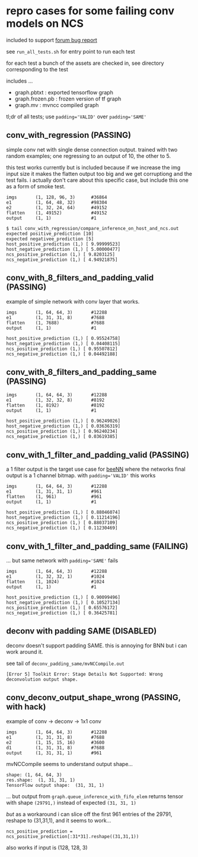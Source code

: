 # repro cases for some failing conv models on NCS

included to support [forum bug report](https://ncsforum.movidius.com/discussion/692/incorrect-inference-results-from-a-minimal-tensorflow-model)

see `run_all_tests.sh` for entry point to run each test

for each test a bunch of the assets are checked in, see directory corresponding to the test

includes ...

* graph.pbtxt : exported tensorflow graph
* graph.frozen.pb : frozen version of tf graph
* graph.mv : mvncc compiled graph

tl;dr of all tests; use `padding='VALID'` over `padding='SAME'`

## conv_with_regression  (PASSING)

simple conv net with single dense connection output. trained with two random
examples; one regressing to an output of 10, the other to 5.

this test works currently but is included because if we increase the img input
size it makes the flatten output too big and we get corruptiong and the test fails.
i actually don't care about this specific case, but include this one as a form
of smoke test.

```
imgs       (1, 128, 96, 3)      #36864
e1         (1, 64, 48, 32)      #98304
e2         (1, 32, 24, 64)      #49152
flatten    (1, 49152)           #49152
output     (1, 1)               #1
```

```
$ tail conv_with_regression/compare_inference_on_host_and_ncs.out
expected positive_prediction [10]
expected negativee_prediction [5]
host_positive_prediction (1,) [ 9.99999523]
host_negative_prediction (1,) [ 5.00000477]
ncs_positive_prediction (1,) [ 9.8203125]
ncs_negative_prediction (1,) [ 4.94921875]
```

## conv_with_8_filters_and_padding_valid  (PASSING)

example of simple network with conv layer that works.

```
imgs       (1, 64, 64, 3)       #12288
e1         (1, 31, 31, 8)       #7688
flatten    (1, 7688)            #7688
output     (1, 1)               #1
```

```
host_positive_prediction (1,) [ 0.95524758]
host_negative_prediction (1,) [ 0.04408115]
ncs_positive_prediction (1,) [ 0.95507812]
ncs_negative_prediction (1,) [ 0.04492188]
```

## conv_with_8_filters_and_padding_same  (PASSING)

```
imgs       (1, 64, 64, 3)       #12288
e1         (1, 32, 32, 8)       #8192
flatten    (1, 8192)            #8192
output     (1, 1)               #1
```

```
host_positive_prediction (1,) [ 0.96249026]
host_negative_prediction (1,) [ 0.03636319]
ncs_positive_prediction (1,) [ 0.96240234]
ncs_negative_prediction (1,) [ 0.03619385]
```

## conv_with_1_filter_and_padding_valid  (PASSING)

a 1 filter output is the target use case for
[beeNN](https://github.com/matpalm/bnn) where the networks final
output is a 1 channel bitmap. with `padding='VALID'` this works

```
imgs       (1, 64, 64, 3)       #12288
e1         (1, 31, 31, 1)       #961
flatten    (1, 961)             #961
output     (1, 1)               #1
```

```
host_positive_prediction (1,) [ 0.88046074]
host_negative_prediction (1,) [ 0.11214196]
ncs_positive_prediction (1,) [ 0.88037109]
ncs_negative_prediction (1,) [ 0.11230469]
```

## conv_with_1_filter_and_padding_same  (FAILING)

... but same network with `padding='SAME'` fails

```
imgs       (1, 64, 64, 3)       #12288
e1         (1, 32, 32, 1)       #1024
flatten    (1, 1024)            #1024
output     (1, 1)               #1
```

```
host_positive_prediction (1,) [ 0.90099496]
host_negative_prediction (1,) [ 0.10527134]
ncs_positive_prediction (1,) [ 0.65576172]
ncs_negative_prediction (1,) [ 0.36425781]
```

## deconv with padding SAME (DISABLED)

deconv doesn't support padding SAME. this is annoying for BNN but i can work around it.

see tail of `deconv_padding_same/mvNCCompile.out`

`[Error 5] Toolkit Error: Stage Details Not Supported: Wrong deconvolution output shape.`

## conv_deconv_output_shape_wrong (PASSING, with hack)

example of conv -> deconv -> 1x1 conv

```
imgs       (1, 64, 64, 3)       #12288
e1         (1, 31, 31, 8)       #7688
e2         (1, 15, 15, 16)      #3600
d1         (1, 31, 31, 8)       #7688
output     (1, 31, 31, 1)       #961
```

mvNCCompile seems to understand output shape...

```
shape: (1, 64, 64, 3)
res.shape:  (1, 31, 31, 1)
TensorFlow output shape:  (31, 31, 1)
```

... but output from `graph.queue_inference_with_fifo_elem` returns tensor with
shape `(29791,)` instead of expected `(31, 31, 1)`

*but* as a workaround i can slice off the first 961 entries of the 29791,
reshape to (31,31,1), and it seems to work...

`ncs_positive_prediction = ncs_positive_prediction[:31*31].reshape((31,31,1))`

also works if input is (128, 128, 3)
